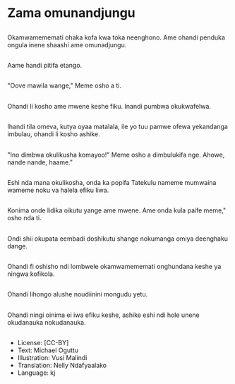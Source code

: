 # Zama omunandjungu

##
Okamwamememati ohaka kofa kwa toka neenghono. Ame ohandi penduka ongula inene shaashi ame omunadjungu.

##
Aame handi pitifa etango.

##
"Oove mawila wange," Meme osho a ti.

##
Ohandi li kosho ame mwene keshe fiku. Inandi pumbwa okukwafelwa.

##
Ihandi tila omeva, kutya oyaa matalala, ile yo tuu pamwe ofewa yekandanga imbulau, ohandi li kosho ashike.

##
"Ino dimbwa okulikusha komayoo!" Meme osho a dimbulukifa nge. Ahowe, nande nande, haame."

##
Eshi nda mana okulikosha, onda ka popifa Tatekulu nameme mumwaina wameme noku va halela efiku liwa.

##
Konima onde lidika oikutu yange ame mwene. Ame onda kula paife meme," osho nda ti.

##
Ondi shii okupata eembadi doshikutu shange nokumanga omiya deenghaku dange.

##
Ohandi fi oshisho ndi lombwele okamwamememati onghundana keshe ya ningwa kofikola.

##
Ohandi lihongo alushe noudiinini mongudu yetu.

##
Ohandi ningi oinima ei iwa efiku keshe, ashike eshi ndi hole unene okudanauka nokudanauka.

##
* License: [CC-BY]
* Text: Michael Oguttu
* Illustration: Vusi Malindi
* Translation: Nelly Ndafyaalako
* Language: kj
